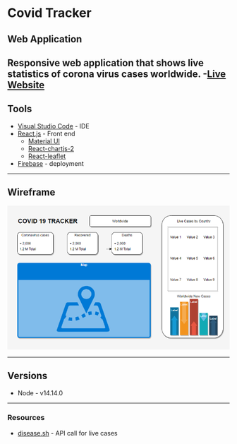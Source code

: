# Covid Tracker

## Web Application

Responsive web application that shows live statistics of corona virus cases worldwide.
-[Live Website](https://covid-19-tracker-95739.web.app/)
---

## Tools

- [Visual Studio Code](https://code.visualstudio.com/) - IDE
- [React.js](https://reactjs.org/docs/hello-world.html) - Front end
  - [Material UI](https://material-ui.com/)
  - [React-chartjs-2](https://github.com/reactchartjs/react-chartjs-2)
  - [React-leaflet](https://react-leaflet.js.org/)
- [Firebase](https://firebase.google.com/) - deployment

---

## Wireframe

![Wireframe](./covid-19-tracker/assets/covid-tracker.png)

---

## Versions

- Node - v14.14.0

---

### Resources

- [disease.sh](https://disease.sh/) - API call for live cases
